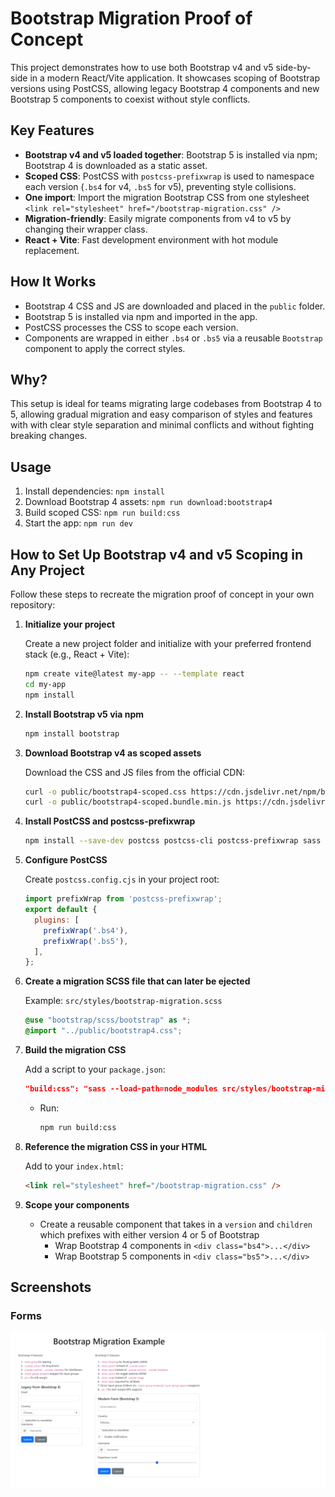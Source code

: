 # Bootstrap Migration Proof of Concept

This project demonstrates how to use both Bootstrap v4 and v5 side-by-side in a modern React/Vite application. It showcases scoping of Bootstrap versions using PostCSS, allowing legacy Bootstrap 4 components and new Bootstrap 5 components to coexist without style conflicts.

## Key Features

- **Bootstrap v4 and v5 loaded together**: Bootstrap 5 is installed via npm; Bootstrap 4 is downloaded as a static asset.
- **Scoped CSS**: PostCSS with `postcss-prefixwrap` is used to namespace each version (`.bs4` for v4, `.bs5` for v5), preventing style collisions.
- **One import**: Import the migration Bootstrap CSS from one stylesheet `<link rel="stylesheet" href="/bootstrap-migration.css" />`
- **Migration-friendly**: Easily migrate components from v4 to v5 by changing their wrapper class.
- **React + Vite**: Fast development environment with hot module replacement.

## How It Works

- Bootstrap 4 CSS and JS are downloaded and placed in the `public` folder.
- Bootstrap 5 is installed via npm and imported in the app.
- PostCSS processes the CSS to scope each version.
- Components are wrapped in either `.bs4` or `.bs5` via a reusable `Bootstrap` component to apply the correct styles.

## Why?

This setup is ideal for teams migrating large codebases from Bootstrap 4 to 5, allowing gradual migration and easy comparison of styles and features with with clear style separation and minimal conflicts and without fighting breaking changes.


## Usage

1. Install dependencies: `npm install`
2. Download Bootstrap 4 assets: `npm run download:bootstrap4`
3. Build scoped CSS: `npm run build:css`
4. Start the app: `npm run dev`

## How to Set Up Bootstrap v4 and v5 Scoping in Any Project

Follow these steps to recreate the migration proof of concept in your own repository:

1. **Initialize your project**
   
   Create a new project folder and initialize with your preferred frontend stack (e.g., React + Vite):

     ```bash
     npm create vite@latest my-app -- --template react
     cd my-app
     npm install
     ```

2. **Install Bootstrap v5 via npm**
   ```bash
   npm install bootstrap
   ```

3. **Download Bootstrap v4 as scoped assets**
   
   Download the CSS and JS files from the official CDN:

     ```bash
     curl -o public/bootstrap4-scoped.css https://cdn.jsdelivr.net/npm/bootstrap@4.6.2/dist/css/bootstrap.min.css
     curl -o public/bootstrap4-scoped.bundle.min.js https://cdn.jsdelivr.net/npm/bootstrap@4.6.2/dist/js/bootstrap.bundle.min.js
     ```

4. **Install PostCSS and postcss-prefixwrap**
   ```bash
   npm install --save-dev postcss postcss-cli postcss-prefixwrap sass
   ```

5. **Configure PostCSS**
   
   Create `postcss.config.cjs` in your project root:

     ```js
     import prefixWrap from 'postcss-prefixwrap';
     export default {
       plugins: [
         prefixWrap('.bs4'),
         prefixWrap('.bs5'),
       ],
     };
     ```

6. **Create a migration SCSS file that can later be ejected**
   
   Example: `src/styles/bootstrap-migration.scss`

     ```scss
     @use "bootstrap/scss/bootstrap" as *;
     @import "../public/bootstrap4.css";
     ```

7. **Build the migration CSS**
   
   Add a script to your `package.json`:

     ```json
     "build:css": "sass --load-path=node_modules src/styles/bootstrap-migration.scss public/bootstrap-migration.css && postcss public/bootstrap-migration.css -o public/bootstrap-migration.css"
     ```
   - Run:
     ```bash
     npm run build:css
     ```

8. **Reference the migration CSS in your HTML**
   
   Add to your `index.html`:

     ```html
     <link rel="stylesheet" href="/bootstrap-migration.css" />
     ```

9. **Scope your components**
   - Create a reusable component that takes in a `version` and `children` which prefixes with either version 4 or 5 of Bootstrap
      - Wrap Bootstrap 4 components in `<div class="bs4">...</div>`
      - Wrap Bootstrap 5 components in `<div class="bs5">...</div>`



## Screenshots

### Forms

![Forms](./public/image.png)



